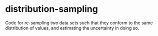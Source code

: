 # distribution-sampling
Code for re-sampling two data sets such that they conform to the same distribution of values, and estimating the uncertainty in doing so. 
